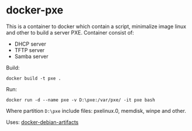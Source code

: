 # docker-pxe

This is a container to docker which contain a script, minimalize image linux and other to build a server PXE. 
Container consist of:
* DHCP server
* TFTP server
* Samba server

Build:

```
docker build -t pxe .
```

Run:

```
docker run -d --name pxe -v D:\pxe:/var/pxe/ -it pxe bash
```

Where partition ```D:\pxe``` include files: pxelinux.0, memdisk, winpe and other.

Uses:
[docker-debian-artifacts](https://github.com/debuerreotype/docker-debian-artifacts)
